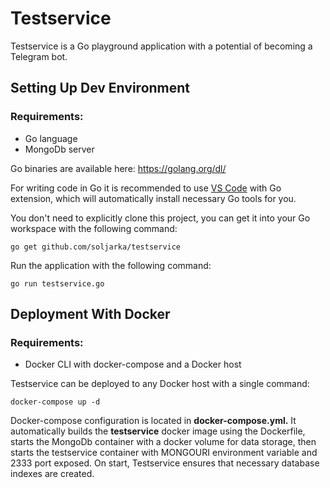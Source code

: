# Testservice

Testservice is a Go playground application with a potential of becoming a Telegram bot.

## Setting Up Dev Environment
### Requirements:
* Go language 
* MongoDb server

Go binaries are available here: https://golang.org/dl/

For writing code in Go it is recommended to use [VS Code](https://code.visualstudio.com/) with Go extension,
which will automatically install necessary Go tools for you.

You don't need to explicitly clone this project, you can get it into your Go workspace with the following command:

    go get github.com/soljarka/testservice

Run the application with the following command:

    go run testservice.go

## Deployment With Docker
### Requirements:
* Docker CLI with docker-compose and a Docker host

Testservice can be deployed to any Docker host with a single command:

    docker-compose up -d
   
Docker-compose configuration is located in **docker-compose.yml.**
It automatically builds the **testservice** docker image using the Dockerfile,
starts the MongoDb container with a docker volume for data storage,
then starts the testservice container with MONGOURI environment variable and 2333 port exposed.
On start, Testservice ensures that necessary database indexes are created.
